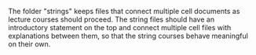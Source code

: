 The folder "strings" keeps files that connect multiple cell documents as lecture courses should proceed.
The string files should have an introductory statement on the top and connect multiple cell files with explanations between them,
so that the string courses behave meaningful on their own.
